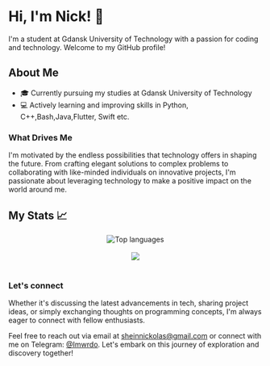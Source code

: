 # Hi, I'm Nick! 👋

I'm a student at Gdansk University of Technology with a passion for coding and technology. Welcome to my GitHub profile!

## About Me

- 🎓 Currently pursuing my studies at Gdansk University of Technology
- 💻 Actively learning and improving skills in Python, C++,Bash,Java,Flutter, Swift etc.

### What Drives Me

I'm motivated by the endless possibilities that technology offers in shaping the future. From crafting elegant solutions to complex problems to collaborating with like-minded individuals on innovative projects, I'm passionate about leveraging technology to make a positive impact on the world around me.
## My Stats 📈
<div align="center"><img alt="Top languages" src="https://github-readme-stats.vercel.app/api/top-langs/?username=imwrdo&hide=html&layout=compact&theme=dark" align="center" /></div>
<br/>
<div align="center"><img src="http://github-readme-streak-stats.herokuapp.com?user=imwrdo&theme=dark&date_format=j%2Fn%5B%2FY%5D" align="center" /></div>  
<br/>

### Let's connect

Whether it's discussing the latest advancements in tech, sharing project ideas, or simply exchanging thoughts on programming concepts, I'm always eager to connect with fellow enthusiasts.

Feel free to reach out via email at [sheinnickolas@gmail.com](mailto:sheinnickolas@gmail.com) or connect with me on Telegram: [@Imwrdo](https://t.me/Imwrdo). Let's embark on this journey of exploration and discovery together!
